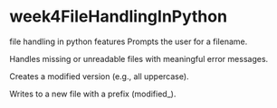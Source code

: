 # week4FileHandlingInPython
file handling in python
features
Prompts the user for a filename.

Handles missing or unreadable files with meaningful error messages.

Creates a modified version (e.g., all uppercase).

Writes to a new file with a prefix (modified_).
